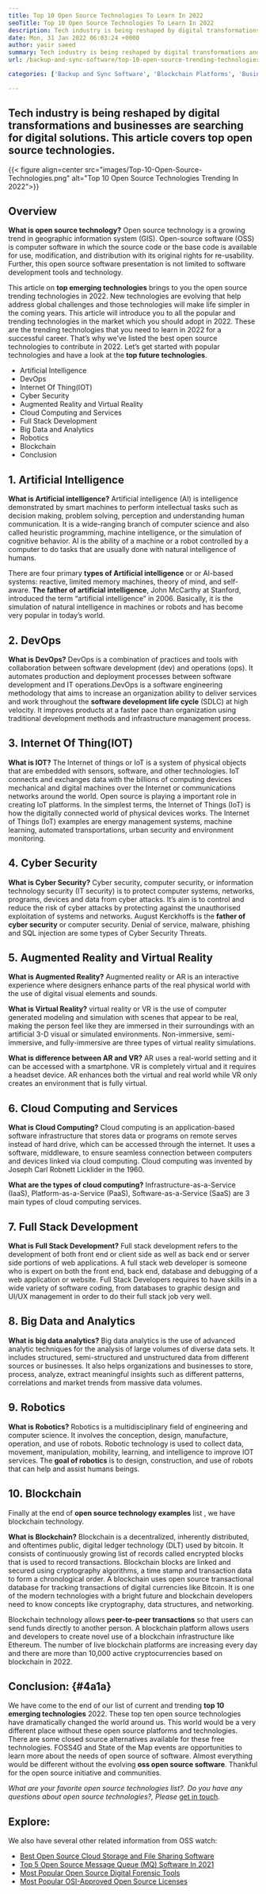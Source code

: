 ```yaml
---
title: Top 10 Open Source Technologies To Learn In 2022
seoTitle: Top 10 Open Source Technologies To Learn In 2022
description: Tech industry is being reshaped by digital transformations and businesses are searching for digital solutions. This post covers top open source technologies
date: Mon, 31 Jan 2022 06:03:24 +0000
author: yasir saeed
summary: Tech industry is being reshaped by digital transformations and businesses are searching for digital solutions. This article covers top open source technologies.
url: /backup-and-sync-software/top-10-open-source-trending-technologies-of-2022/

categories: ['Backup and Sync Software', 'Blockchain Platforms', 'Business Intelligence Software', 'DevOps', 'Software Development']

---
```

## Tech industry is being reshaped by digital transformations and businesses are searching for digital solutions. This article covers top open source technologies.

{{< figure align=center src="images/Top-10-Open-Source-Technologies.png" alt="Top 10 Open Source Technologies Trending In 2022">}}  

## **Overview**

**What is open source technology?** Open source technology is a growing trend in geographic information system (GIS). Open-source software (OSS) is computer software in which the source code or the base code is available for use, modification, and distribution with its original rights for re-usability. Further, this open source software presentation is not limited to software development tools and technology.

This article on **top emerging technologies** brings to you the open source trending technologies in 2022. New technologies are evolving that help address global challenges and those technologies will make life simpler in the coming years. This article will introduce you to all the popular and trending technologies in the market which you should adopt in 2022. These are the trending technologies that you need to learn in 2022 for a successful career. That’s why we’ve listed the best open source technologies to contribute in 2022. Let’s get started with popular technologies and have a look at the **top future technologies**.

  * Artificial Intelligence
  * DevOps
  * Internet Of Thing(IOT)
  * Cyber Security
  * Augmented Reality and Virtual Reality
  * Cloud Computing and Services
  * Full Stack Development
  * Big Data and Analytics
  * Robotics
  * Blockchain
  * Conclusion

## 1. Artificial Intelligence

**What is Artificial intelligence?** Artificial intelligence (AI) is intelligence demonstrated by smart machines to perform intellectual tasks such as decision making, problem solving, perception and understanding human communication. It is a wide-ranging branch of computer science and also called heuristic programming, machine intelligence, or the simulation of cognitive behavior. AI is the ability of a machine or a robot controlled by a computer to do tasks that are usually done with natural intelligence of humans.

There are four primary **types of Artificial intelligence** or or AI-based systems: reactive, limited memory machines, theory of mind, and self-aware. **The father of artificial intelligence**, John McCarthy at Stanford, introduced the term “artificial intelligence” in 2006. Basically, it is the simulation of natural intelligence in machines or robots and has become very popular in today’s world.

## 2. DevOps

**What is DevOps?** DevOps is a combination of practices and tools with collaboration between software development (dev) and operations (ops). It automates production and deployment processes between software development and IT operations.DevOps is a software engineering methodology that aims to increase an organization ability to deliver services and work throughout the **software development life cycle** (SDLC) at high velocity. It improves products at a faster pace than organization using traditional development methods and infrastructure management process.

## 3. Internet Of Thing(IOT)

**What is IOT?** The Internet of things or IoT is a system of physical objects that are embedded with sensors, software, and other technologies. IoT connects and exchanges data with the billions of computing devices mechanical and digital machines over the Internet or communications networks around the world. Open source is playing a important role in creating IoT platforms. In the simplest terms, the Internet of Things (IoT) is how the digitally connected world of physical devices works. The Internet of Things (IoT) examples are energy management systems, machine learning, automated transportations, urban security and environment monitoring.

## 4. Cyber Security

**What is Cyber Security?** Cyber security, computer security, or information technology security (IT security) is to protect computer systems, networks, programs, devices and data from cyber attacks. It’s aim is to control and reduce the risk of cyber attacks by protecting against the unauthorised exploitation of systems and networks. August Kerckhoffs is the **father of cyber security** or computer security. Denial of service, malware, phishing and SQL injection are some types of Cyber Security Threats.

## 5. Augmented Reality and Virtual Reality

**What is Augmented Reality?** Augmented reality or AR is an interactive experience where designers enhance parts of the real physical world with the use of digital visual elements and sounds.

**What is Virtual Reality?** virtual reality or VR is the use of computer generated modeling and simulation with scenes that appear to be real, making the person feel like they are immersed in their surroundings with an artificial 3-D visual or simulated environments. Non-immersive, semi-immersive, and fully-immersive are three types of virtual reality simulations.

**What is difference between AR and VR?** AR uses a real-world setting and it can be accessed with a smartphone. VR is completely virtual and it requires a headset device. AR enhances both the virtual and real world while VR only creates an environment that is fully virtual.

## 6. Cloud Computing and Services

**What is Cloud Computing?** Cloud computing is an application-based software infrastructure that stores data or programs on remote serves instead of hard drive, which can be accessed through the internet. It uses a software, middleware, to ensure seamless connection between computers and devices linked via cloud computing. Cloud computing was invented by Joseph Carl Robnett Licklider in the 1960. 

**What are the types of cloud computing?** Infrastructure-as-a-Service (IaaS), Platform-as-a-Service (PaaS), Software-as-a-Service (SaaS) are 3 main types of cloud computing services.

## 7. Full Stack Development

**What is Full Stack Development?** Full stack development refers to the development of both front end or client side as well as back end or server side portions of web applications. A full stack web developer is someone who is expert on both the front end, back end, database and debugging of a web application or website. Full Stack Developers requires to have skills in a wide variety of software coding, from databases to graphic design and UI/UX management in order to do their full stack job very well.

## 8. Big Data and Analytics

**What is big data analytics?** Big data analytics is the use of advanced analytic techniques for the analysis of large volumes of diverse data sets. It includes structured, semi-structured and unstructured data from different sources or businesses. It also helps organizations and businesses to store, process, analyze, extract meaningful insights such as different patterns, correlations and market trends from massive data volumes.

## 9. Robotics

**What is Robotics?** Robotics is a multidisciplinary field of engineering and computer science. It involves the conception, design, manufacture, operation, and use of robots. Robotic technology is used to collect data, movement, manipulation, mobility, learning, and intelligence to improve IOT services. The **goal of robotics** is to design, construction, and use of robots that can help and assist humans beings.

## 10. Blockchain

Finally at the end of **open source technology examples** list , we have blockchain technology. 

**What is Blockchain?** Blockchain is a decentralized, inherently distributed, and oftentimes public, digital ledger technology (DLT) used by bitcoin. It consists of continuously growing list of records called encrypted blocks that is used to record transactions. Blockchain blocks are linked and secured using cryptography algorithms, a time stamp and transaction data to form a chronological order. A blockchain uses open source transactional database for tracking transactions of digital currencies like Bitcoin. It is one of the modern technologies with a bright future and blockchain developers need to know concepts like cryptography, data structures, and networking.

Blockchain technology allows **peer-to-peer transactions** so that users can send funds directly to another person. A blockchain platform allows users and developers to create novel use of a blockchain infrastructure like Ethereum. The number of live blockchain platforms are increasing every day and there are more than 10,000 active cryptocurrencies based on blockchain in 2022.

## **Conclusion:** {#4a1a}

We have come to the end of our list of current and trending **top 10 emerging technologies** 2022. These top ten open source technologies have dramatically changed the world around us. This world would be a very different place without these open source platforms and technologies. There are some closed source alternatives available for these free technologies. FOSS4G and State of the Map events are opportunities to learn more about the needs of open source of software. Almost everything would be different without the evolving **oss open source software**. Thankful for the open source initiative and communities.

_What are your favorite open source technologies list?. Do you have any questions about open source _technologies_?, Please_ [get in touch][1].

## Explore:

We also have several other related information from OSS watch:

  * [Best Open Source Cloud Storage and File Sharing Software][2]
  * [Top 5 Open Source Message Queue (MQ) Software In 2021][3]
  * [Most Popular Open Source Digital Forensic Tools][4]
  * [Most Popular OSI-Approved Open Source Licenses][5]

 [1]: mailto:yasir.saeed@aspose.com
 [2]: https://products.containerize.com/backup-and-sync/
 [3]: https://blog.containerize.com/2021/07/09/top-5-open-source-message-queue-software-in-2021/
 [4]: https://blog.containerize.com/2021/08/30/top-5-open-source-digital-forensic-tools-in-2021/
 [5]: https://blog.containerize.com/2021/09/23/top-5-most-popular-osi-approved-open-source-licenses-of-2021/